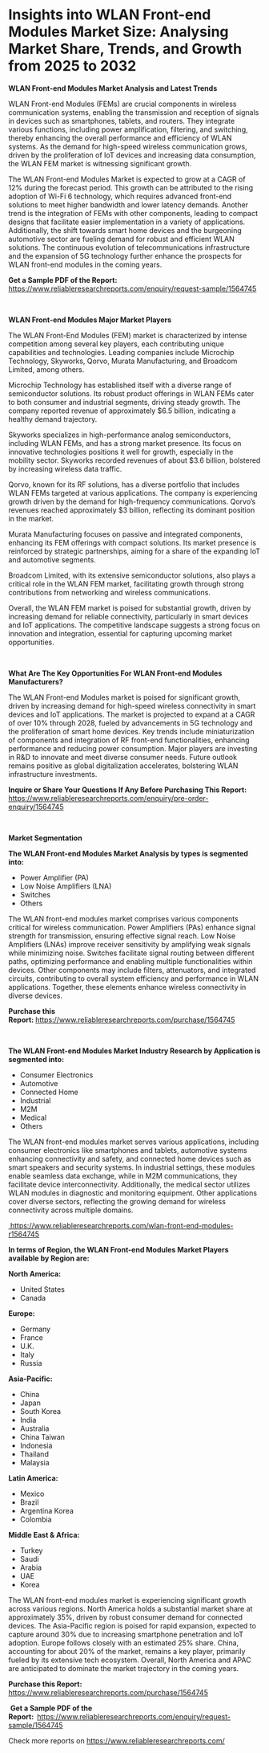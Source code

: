 <p><h1>Insights into WLAN Front-end Modules Market Size: Analysing Market Share, Trends, and Growth from 2025 to 2032</h1></p><p><strong>WLAN Front-end Modules Market Analysis and Latest Trends</strong></p>
<p><p>WLAN Front-end Modules (FEMs) are crucial components in wireless communication systems, enabling the transmission and reception of signals in devices such as smartphones, tablets, and routers. They integrate various functions, including power amplification, filtering, and switching, thereby enhancing the overall performance and efficiency of WLAN systems. As the demand for high-speed wireless communication grows, driven by the proliferation of IoT devices and increasing data consumption, the WLAN FEM market is witnessing significant growth. </p><p>The WLAN Front-end Modules Market is expected to grow at a CAGR of 12% during the forecast period. This growth can be attributed to the rising adoption of Wi-Fi 6 technology, which requires advanced front-end solutions to meet higher bandwidth and lower latency demands. Another trend is the integration of FEMs with other components, leading to compact designs that facilitate easier implementation in a variety of applications. Additionally, the shift towards smart home devices and the burgeoning automotive sector are fueling demand for robust and efficient WLAN solutions. The continuous evolution of telecommunications infrastructure and the expansion of 5G technology further enhance the prospects for WLAN front-end modules in the coming years.</p></p>
<p><strong>Get a Sample PDF of the Report:&nbsp;</strong> <a href="https://www.reliableresearchreports.com/enquiry/request-sample/1564745?utm_campaign=2338&utm_medium=2&utm_source=Github&utm_content=ia&utm_term=12022025&utm_id=wlan-front-end-modules">https://www.reliableresearchreports.com/enquiry/request-sample/1564745</a></p>
<p>&nbsp;</p>
<p><strong>WLAN Front-end Modules Major Market Players</strong></p>
<p><p>The WLAN Front-End Modules (FEM) market is characterized by intense competition among several key players, each contributing unique capabilities and technologies. Leading companies include Microchip Technology, Skyworks, Qorvo, Murata Manufacturing, and Broadcom Limited, among others.</p><p>Microchip Technology has established itself with a diverse range of semiconductor solutions. Its robust product offerings in WLAN FEMs cater to both consumer and industrial segments, driving steady growth. The company reported revenue of approximately $6.5 billion, indicating a healthy demand trajectory.</p><p>Skyworks specializes in high-performance analog semiconductors, including WLAN FEMs, and has a strong market presence. Its focus on innovative technologies positions it well for growth, especially in the mobility sector. Skyworks recorded revenues of about $3.6 billion, bolstered by increasing wireless data traffic.</p><p>Qorvo, known for its RF solutions, has a diverse portfolio that includes WLAN FEMs targeted at various applications. The company is experiencing growth driven by the demand for high-frequency communications. Qorvo’s revenues reached approximately $3 billion, reflecting its dominant position in the market.</p><p>Murata Manufacturing focuses on passive and integrated components, enhancing its FEM offerings with compact solutions. Its market presence is reinforced by strategic partnerships, aiming for a share of the expanding IoT and automotive segments.</p><p>Broadcom Limited, with its extensive semiconductor solutions, also plays a critical role in the WLAN FEM market, facilitating growth through strong contributions from networking and wireless communications.</p><p>Overall, the WLAN FEM market is poised for substantial growth, driven by increasing demand for reliable connectivity, particularly in smart devices and IoT applications. The competitive landscape suggests a strong focus on innovation and integration, essential for capturing upcoming market opportunities.</p></p>
<p>&nbsp;</p>
<p><strong>What Are The Key Opportunities For WLAN Front-end Modules Manufacturers?</strong></p>
<p><p>The WLAN Front-end Modules market is poised for significant growth, driven by increasing demand for high-speed wireless connectivity in smart devices and IoT applications. The market is projected to expand at a CAGR of over 10% through 2028, fueled by advancements in 5G technology and the proliferation of smart home devices. Key trends include miniaturization of components and integration of RF front-end functionalities, enhancing performance and reducing power consumption. Major players are investing in R&D to innovate and meet diverse consumer needs. Future outlook remains positive as global digitalization accelerates, bolstering WLAN infrastructure investments.</p></p>
<p><strong>Inquire or Share Your Questions If Any Before Purchasing This Report:</strong> <a href="https://www.reliableresearchreports.com/enquiry/pre-order-enquiry/1564745?utm_campaign=2338&utm_medium=2&utm_source=Github&utm_content=ia&utm_term=12022025&utm_id=wlan-front-end-modules">https://www.reliableresearchreports.com/enquiry/pre-order-enquiry/1564745</a></p>
<p>&nbsp;</p>
<p><strong>Market Segmentation</strong></p>
<p><strong>The WLAN Front-end Modules Market Analysis by types is segmented into:</strong></p>
<p><ul><li>Power Amplifier (PA)</li><li>Low Noise Amplifiers (LNA)</li><li>Switches</li><li>Others</li></ul></p>
<p><p>The WLAN front-end modules market comprises various components critical for wireless communication. Power Amplifiers (PAs) enhance signal strength for transmission, ensuring effective signal reach. Low Noise Amplifiers (LNAs) improve receiver sensitivity by amplifying weak signals while minimizing noise. Switches facilitate signal routing between different paths, optimizing performance and enabling multiple functionalities within devices. Other components may include filters, attenuators, and integrated circuits, contributing to overall system efficiency and performance in WLAN applications. Together, these elements enhance wireless connectivity in diverse devices.</p></p>
<p><strong>Purchase this Report:&nbsp;</strong><a href="https://www.reliableresearchreports.com/purchase/1564745?utm_campaign=2338&utm_medium=2&utm_source=Github&utm_content=ia&utm_term=12022025&utm_id=wlan-front-end-modules">https://www.reliableresearchreports.com/purchase/1564745</a></p>
<p>&nbsp;</p>
<p><strong>The WLAN Front-end Modules Market Industry Research by Application is segmented into:</strong></p>
<p><ul><li>Consumer Electronics</li><li>Automotive</li><li>Connected Home</li><li>Industrial</li><li>M2M</li><li>Medical</li><li>Others</li></ul></p>
<p><p>The WLAN front-end modules market serves various applications, including consumer electronics like smartphones and tablets, automotive systems enhancing connectivity and safety, and connected home devices such as smart speakers and security systems. In industrial settings, these modules enable seamless data exchange, while in M2M communications, they facilitate device interconnectivity. Additionally, the medical sector utilizes WLAN modules in diagnostic and monitoring equipment. Other applications cover diverse sectors, reflecting the growing demand for wireless connectivity across multiple domains.</p></p>
<p><a href="https://www.reliableresearchreports.com/wlan-front-end-modules-r1564745?utm_campaign=2338&utm_medium=2&utm_source=Github&utm_content=ia&utm_term=12022025&utm_id=wlan-front-end-modules">&nbsp;https://www.reliableresearchreports.com/wlan-front-end-modules-r1564745</a></p>
<p><strong>In terms of Region, the WLAN Front-end Modules Market Players available by Region are:</strong></p>
<p>
    <p> <strong> North America: </strong>
        <ul>
            <li>United States</li>
            <li>Canada</li>
        </ul>
        </p> 
    <p> <strong> Europe: </strong>
        <ul>
            <li>Germany</li>
            <li>France</li>
            <li>U.K.</li>
            <li>Italy</li>
            <li>Russia</li>
        </ul>
        </p> 
    <p> <strong> Asia-Pacific: </strong>
        <ul>
            <li>China</li>
            <li>Japan</li>
            <li>South Korea</li>
            <li>India</li>
            <li>Australia</li>
            <li>China Taiwan</li>
            <li>Indonesia</li>
            <li>Thailand</li>
            <li>Malaysia</li>
        </ul>
        </p> 
    <p> <strong> Latin America: </strong>
        <ul>
            <li>Mexico</li>
            <li>Brazil</li>
            <li>Argentina Korea</li>
            <li>Colombia</li>
        </ul>
        </p> 
    <p> <strong> Middle East & Africa: </strong>
        <ul>
            <li>Turkey</li>
            <li>Saudi</li>
            <li>Arabia</li>
            <li>UAE</li>
            <li>Korea</li>
        </ul>
    </p>
    </p>
<p><p>The WLAN front-end modules market is experiencing significant growth across various regions. North America holds a substantial market share at approximately 35%, driven by robust consumer demand for connected devices. The Asia-Pacific region is poised for rapid expansion, expected to capture around 30% due to increasing smartphone penetration and IoT adoption. Europe follows closely with an estimated 25% share. China, accounting for about 20% of the market, remains a key player, primarily fueled by its extensive tech ecosystem. Overall, North America and APAC are anticipated to dominate the market trajectory in the coming years.</p></p>
<p><strong>Purchase this Report: </strong><a href="https://www.reliableresearchreports.com/purchase/1564745?utm_campaign=2338&utm_medium=2&utm_source=Github&utm_content=ia&utm_term=12022025&utm_id=wlan-front-end-modules">https://www.reliableresearchreports.com/purchase/1564745</a></p>
<p>&nbsp;<strong>Get a Sample PDF of the Report:&nbsp;&nbsp;</strong><a href="https://www.reliableresearchreports.com/enquiry/request-sample/1564745?utm_campaign=2338&utm_medium=2&utm_source=Github&utm_content=ia&utm_term=12022025&utm_id=wlan-front-end-modules">https://www.reliableresearchreports.com/enquiry/request-sample/1564745</a></p>
<p><strong></strong></p>
<p>Check more reports on <a href="https://www.reliableresearchreports.com/?utm_campaign=2338&utm_medium=2&utm_source=Github&utm_content=ia&utm_term=12022025&utm_id=wlan-front-end-modules">https://www.reliableresearchreports.com/</a></p>